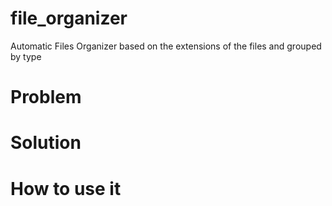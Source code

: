 # file_organizer
Automatic Files Organizer based on the extensions of the files and grouped by type

# Problem

# Solution

# How to use it

